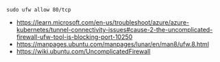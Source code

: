 ```
sudo ufw allow 80/tcp
```

- https://learn.microsoft.com/en-us/troubleshoot/azure/azure-kubernetes/tunnel-connectivity-issues#cause-2-the-uncomplicated-firewall-ufw-tool-is-blocking-port-10250
- https://manpages.ubuntu.com/manpages/lunar/en/man8/ufw.8.html
- https://wiki.ubuntu.com/UncomplicatedFirewall
